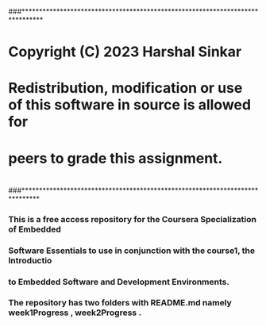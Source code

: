 ###******************************************************************************
# Copyright (C) 2023 Harshal Sinkar
#
# Redistribution, modification or use of this software in source is allowed for
# peers to grade this assignment.
#
###*****************************************************************************


### This is a free access repository for the Coursera Specialization of Embedded
### Software Essentials to use in conjunction with the course1, the Introductio
### to Embedded Software and Development Environments.

### The repository has two folders with README.md namely week1Progress , week2Progress .

